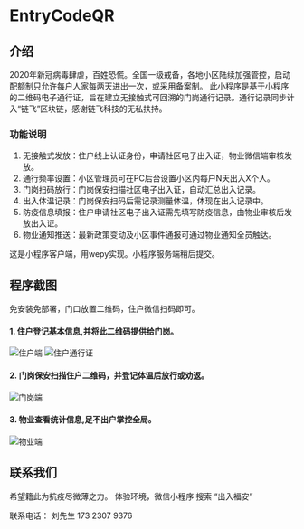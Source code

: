 # EntryCodeQR

## 介绍
2020年新冠病毒肆虐，百姓恐慌。全国一级戒备，各地小区陆续加强管控，启动配额制只允许每户人家每两天进出一次，或采用备案制。
此小程序是基于小程序的二维码电子通行证，旨在建立无接触式可回溯的门岗通行记录。通行记录同步计入“链飞”区块链，感谢链飞科技的无私扶持。

### 功能说明
1. 无接触式发放：住户线上认证身份，申请社区电子出入证，物业微信端审核发放。
2. 通行频率设置：小区管理员可在PC后台设置小区内每户N天出入X个人。
3. 门岗扫码放行：门岗保安扫描社区电子出入证，自动汇总出入记录。
4. 出入体温记录：门岗保安扫码后需记录测量体温，体现在出入记录中。
5. 防疫信息填报：住户申请社区电子出入证需先填写防疫信息，由物业审核后发放出入证。
6. 物业通知推送：最新政策变动及小区事件通报可通过物业通知全员触达。

这是小程序客户端，用wepy实现。小程序服务端稍后提交。

## 程序截图
免安装免部署，门口放置二维码，住户微信扫码即可。
#### 1. 住户登记基本信息,并将此二维码提供给门岗。

![住户端](https://images.gitee.com/uploads/images/2020/0226/003951_c594e532_5220875.png "住户端")
![住户通行证](https://images.gitee.com/uploads/images/2020/0226/003822_b371c7e5_5220875.png  "住户通行证")

####  2. 门岗保安扫描住户二维码，并登记体温后放行或劝返。

![门岗端](https://images.gitee.com/uploads/images/2020/0226/003450_817d418a_5220875.png "门岗放行")

#### 3. 物业查看统计信息,足不出户掌控全局。

![物业端](https://images.gitee.com/uploads/images/2020/0226/003632_e402be6c_5220875.png "物业管理端")

## 联系我们
希望籍此为抗疫尽微薄之力。
体验环境，微信小程序 搜索 “出入福安”

联系电话： 刘先生 173 2307 9376
